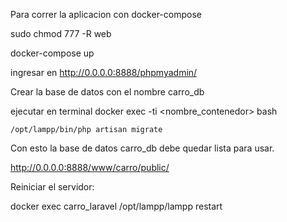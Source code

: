 Para correr la aplicacion con  docker-compose

sudo chmod 777 -R web

docker-compose up

ingresar en http://0.0.0.0:8888/phpmyadmin/ 

Crear la base de datos con el nombre carro_db

ejecutar en terminal docker exec -ti <nombre_contenedor> bash

	/opt/lampp/bin/php artisan migrate

Con esto la base de datos carro_db debe quedar lista para usar. 

http://0.0.0.0:8888/www/carro/public/	

Reiniciar el servidor:

docker exec carro_laravel  /opt/lampp/lampp restart

